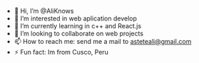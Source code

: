 - 👋 Hi, I’m @AliKnows
- 👀 I’m interested in web aplication develop
- 🌱 I’m currently learning in c++ and React.js
- 💞️ I’m looking to collaborate on web projects
- 📫 How to reach me: send me a mail to asteteali@gmail.com
- ⚡ Fun fact: Im from Cusco, Peru

<!---
AliKnows/AliKnows is a ✨ special ✨ repository because its `README.md` (this file) appears on your GitHub profile.
You can click the Preview link to take a look at your changes.
--->
